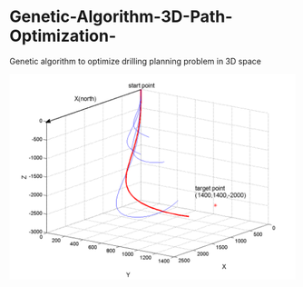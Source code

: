 # Genetic-Algorithm-3D-Path-Optimization-
Genetic algorithm to optimize drilling planning problem in 3D space


![1](Drilling%20path%20evolution.png)
